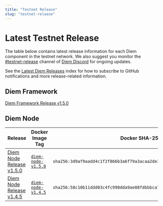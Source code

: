 ```yaml
---
title: "Testnet Release"
slug: "testnet-release"
---
```


# Latest Testnet Release

The table below contains latest release information for each Diem component in the testnet network. We also suggest you monitor the [#testnet-release](https://discord.com/channels/945856774056083548/1025614160555413545) channel of [Diem Discord](https://discord.gg/diemnetwork) for ongoing updates.

See the [Latest Diem Releases](./index.md) index for how to subscribe to GitHub notifications and more release-related information.

## Diem Framework

[Diem Framework Release v1.5.0](https://github.com/aptos-labs/diem-core/releases/tag/diem-node-v1.5.0)

## Diem Node

|Release | Docker Image Tag | Docker SHA-256 | Branch | Commit Hash| Type |
|---|---|---|---|---|---|
|[Diem Node Release v1.5.0](https://github.com/aptos-labs/diem-core/releases/tag/diem-node-v1.5.0) | [`diem-node-v1.5.0`](https://hub.docker.com/layers/diemlabs/validator/diem-node-v1.5.0/images/sha256-3d9af9aadd4c1f2f866b3a6f79a3acaa2de372ef1fc3827757a6f4dc1803e557?context=explore) | `sha256:3d9af9aadd4c1f2f866b3a6f79a3acaa2de372ef1fc3827757a6f4dc1803e557` | [diem-node-v1.5.0](https://github.com/aptos-labs/diem-core/tree/diem-node-v1.5.0)| `4fbd3d72130c361f54ded13c734400e5ed170bc1` | Full Node and Validator  |
|[Diem Node Release v1.4.5](https://github.com/aptos-labs/diem-core/releases/tag/diem-node-v1.4.5)| [`diem-node-v1.4.5`](https://hub.docker.com/layers/diemlabs/validator/diem-node-v1.4.5/images/sha256-58c10b11ddd03c4fc998dda9ae08fdbbbca7dbe7ffea3d476bc38c2b6e54773c?context=explore) | `sha256:58c10b11ddd03c4fc998dda9ae08fdbbbca7dbe7ffea3d476bc38c2b6e54773c` | [diem-node-v1.4.5](https://github.com/aptos-labs/diem-core/tree/diem-node-v1.4.5)| `940cc56e77baee84c1d81609591693733fabe125` | Validator  |